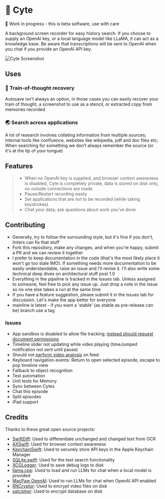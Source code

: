 # 🧐 Cyte


🚧 Work in progress - this is beta software, use with care

A background screen recorder for easy history search. 
If you choose to supply an OpenAI key, or a local language model like LLaMA, it can act as a knowledge base. Be aware that transcriptions will be sent to OpenAI when you chat if you provide an OpenAI API key.

![Cyte Screenshot](assets/images/cyte.gif)

## Uses

### 🧠 Train-of-thought recovery

Autosave isn’t always an option, in those cases you can easily recover your train of thought, a screenshot to use as a stencil, or extracted copy from memories recorded.

### 🌏 Search across applications

A lot of research involves collating information from multiple sources; internal tools like confluence, websites like wikipedia, pdf and doc files etc; When searching for something we don’t always remember the source (or it's at the tip of your tongue)

## Features

> - When no OpenAI key is supplied, and browser context awareness is disabled, Cyte is completely private, data is stored on disk only, no outside connections are made
> - Pause/Restart recording easily
> - Set applications that are not to be recorded (while taking keystrokes)
> - Chat your data; ask questions about work you've done

## Contributing

* Generally, try to follow the surrounding style, but it's fine if you don't, linters can fix that stuff
* Fork this repository, make any changes, and when you're happy, submit a PR and we can review it together
* I prefer to keep documentation in the code (that's the most likely place it won't go too stale IMO). If something needs more documentation to be easily understandable, raise an issue and I'll revise it. I'll also write some technical deep dives on architectural stuff post 1.0
* Everything in the pipeline is tracked in the Issues tab. Unless assigned to someone, feel free to pick any issue up. Just drop a note in the Issue so no one else takes a run at the same time
* If you have a feature suggestion, please submit it in the issues tab for discussion. Let's make the app better for everyone
* mainline is latest - if you want a 'stable' (as stable as pre-release can be) branch use a tag

### Issues

- App sandbox is disabled to allow file tracking; [instead should request document permissions](https://stackoverflow.com/a/70972475)
- Timeline slider not updating while video playing (timeJumped notification not sent until pause)
- Should not [perform video analysis](https://developer.apple.com/documentation/avkit/avplayerview/3986556-allowsvideoframeanalysis) on feed
- Keyboard navigation events: Return to open selected episode, escape to pop timeline view
- Fallback to object recognition
- Test automation
- Unit tests for Memory
- Sync between Cytes
- Chat this episode
- Split episodes
- iPad support

## Credits

Thanks to these great open source projects:

- [SwiftDiff](https://github.com/turbolent/SwiftDiff): Used to differentiate unchanged and changed text from OCR
- [AXSwift](https://github.com/tmandry/AXSwift): Used for browser context awareness
- [KeychainSwift](https://github.com/evgenyneu/keychain-swift): Used to securely store API keys in the Apple Keychain Manager
- [SQLite.swift](https://github.com/stephencelis/SQLite.swift): Used for the text search functionality
- [XCGLogger](https://github.com/DaveWoodCom/XCGLogger): Used to save debug logs to disk
- [llama.cpp](https://github.com/ggerganov/llama.cpp): Used to load and run LLMs for chat when a local model is provided
- [MacPaw OpenAI](https://github.com/MacPaw/OpenAI): Used to run LLMs for chat when OpenAI API enabled
- [RNCryptor](https://github.com/RNCryptor/RNCryptor): Used to encrypt video files on disk
- [sqlcipher](https://www.zetetic.net/sqlcipher/): Used to encrypt database on disk
